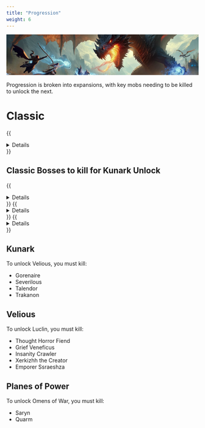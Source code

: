 ```yaml
---
title: "Progression"
weight: 6
---
```


![Progression](images/progression.png)

Progression is broken into expansions, with key mobs needing to be killed to unlock the next.

# Classic

{{<details title="List of Classic Zones">}}
TODO: list every classic zone available, for quick search/unlock reference
{{</details>}}

## Classic Bosses to kill for Kunark Unlock
{{<details title="Lord Nagafen">}}
Found in Soluseks Eye, this is a Dragon that will challenge you with his Fire Breath attack.
{{</details>}}
{{<details title="Lady Vox">}}
Found in Permafrost, Lady Vox is a challenging dragon fight to not only get to, but also compete with her Complete Heal
{{</details>}}
{{<details title="Phinigel Autoropos">}}
Found in Kedge Keep, Phinigel will require waterbreathing and strategies to overcome his seahorse guards and wizard spells.
{{</details>}}


## Kunark

To unlock Velious, you must kill:

- Gorenaire
- Severilous
- Talendor
- Trakanon

## Velious

To unlock Luclin, you must kill:

- Thought Horror Fiend
- Grief Veneficus
- Insanity Crawler
- Xerkizhh the Creator
- Emporer Ssraeshza

## Planes of Power

To unlock Omens of War, you must kill:

- Saryn
- Quarm